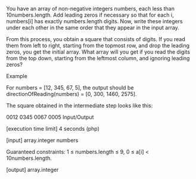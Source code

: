 You have an array of non-negative integers numbers, each less than 10numbers.length. Add leading zeros if necessary so that for each i, numbers[i] has exactly numbers.length digits. Now, write these integers under each other in the same order that they appear in the input array.

From this process, you obtain a square that consists of digits. If you read them from left to right, starting from the topmost row, and drop the leading zeros, you get the initial array. What array will you get if you read the digits from the top down, starting from the leftmost column, and ignoring leading zeros?

Example

For numbers = [12, 345, 67, 5], the output should be
directionOfReading(numbers) = [0, 300, 1460, 2575].

The square obtained in the intermediate step looks like this:

0012
0345
0067
0005
Input/Output

[execution time limit] 4 seconds (php)

[input] array.integer numbers

Guaranteed constraints:
1 ≤ numbers.length ≤ 9,
0 ≤ a[i] < 10numbers.length.

[output] array.integer
